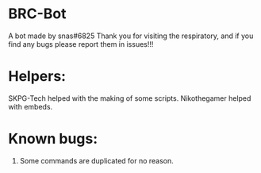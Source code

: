 # BRC-Bot
A bot made by snas#6825
Thank you for visiting the respiratory, and if you find any bugs please report them in issues!!!

# Helpers:
SKPG-Tech helped with the making of some scripts.
Nikothegamer helped with embeds.

# Known bugs:
1. Some commands are duplicated for no reason.

